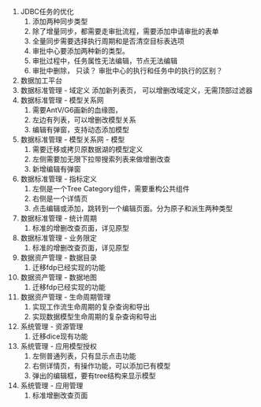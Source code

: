 1. JDBC任务的优化
   1. 添加两种同步类型
   2. 除了增量同步，都需要走审批流程，需要添加申请审批的表单
   3. 全量同步需要选择执行周期和是否清空目标表选项
   4. 审批中心要添加两种新的类型。
   5. 审批过程中，任务属性无法编辑，节点无法编辑
   6. 审批中删除， 只读？ 审批中心的执行和任务中的执行的区别？
2.  数据加工平台
   1. 数据标准管理 - 域定义  添加新列表页， 可以增删改域定义，无需顶部过滤器
   2. 数据标准管理 - 模型关系网  
      1. 需要AntV/G6画新的血缘图，
      2. 左边有列表，可以增删改模型关系
      3. 编辑有弹窗，支持动态添加模型
   3. 数据标准管理 - 模型关系网 - 模型
      1. 需要迁移或拷贝原数据湖的模型定义
      2. 左侧需要加无限下拉带搜索列表来做增删改查
      3. 新增编辑有弹窗
   4. 数据标准管理 - 指标定义
      1. 左侧是一个Tree Category组件，需要重构公共组件
      2. 右侧是一个详情页
      3. 点击编辑或添加，跳转到一个编辑页面。分为原子和派生两种类型
   5. 数据标准管理 - 统计周期
      1. 标准的增删改查页面，详见原型
   6. 数据标准管理 - 业务限定
      1. 标准的增删改查页面，详见原型
   7. 数据资产管理 - 数据目录
      1. 迁移fdp已经实现的功能
   8. 数据资产管理 - 数据地图
      1. 迁移fdp已经实现的功能
   9. 数据资产管理 - 生命周期管理
      1. 实现工作流生命周期的复杂查询和导出
      2. 实现数据模型生命周期的复杂查询和导出
   10. 系统管理 - 资源管理
       1. 迁移dice现有功能
   11. 系统管理 - 应用模型授权
       1. 左侧普通列表，只有显示点击功能
       2. 右侧详情页，有操作功能，可以添加已有模型
       3. 弹出的编辑框，要有tree结构来显示模型
   12. 系统管理 - 应用管理
       1. 标准增删改查页面

